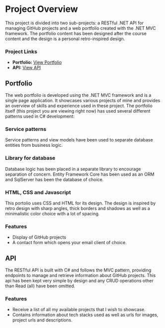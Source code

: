 # Project Overview

This project is divided into two sub-projects: a RESTful .NET API for managing GitHub projects and a web portfolio created with the .NET MVC framework. The portfolio content has been designed after the course content and the design is a personal retro-inspired design.
### Project Links
- **Portfolio:** [View Portfolio](https://project-2-kimmo.azurewebsites.net/)
- **API:** [View API](https://project-2-api-kimmo.azurewebsites.net/swagger/index.html)

## Portfolio
The web portfolio is developed using the .NET MVC framework and is a single page application. It showcases various projects of mine and provides an overview of skills and experience used in these project. 
The portfolio itself (this project you are viewing right now) has used several different patterns used in C# development:

### Service patterns
Service patterns and view models have been used to separate database entities from business logic.

### Library for database
Database logic has been placed in a separate library to encourage separation of concern. Entity Framework Core has been used as an ORM and SqlServer has been the database of choice.

### HTML, CSS and Javascript
This portolio uses CSS and HTML for its design. The design is inspired by retro design with sharp angles, thick borders and shadows as well as a minimalistic color choice with a lot of spacing.

### Features
- Display of GitHub projects
- A contact form which opens your email client of choice.

## API
The RESTful API is built with C# and follows the MVC pattern, providing endpoints to manage and retrieve information about GitHub projects. This api has been kept very simple by design and any CRUD operations other than Read (all) have been omitted.

### Features
- Receive a list of all my available projects that I wish to showcase.
- Contains information about tech stacks used as well as urls for images, project urls and descriptions.
